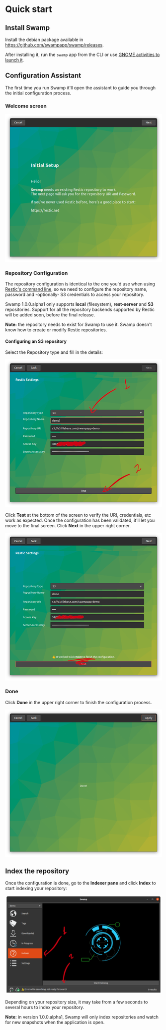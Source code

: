 # Quick start

## Install Swamp

Install the debian package available in https://github.com/swampapp/swamp/releases.

After installing it, run the `swamp` app from the CLI or use [GNOME activities to launch it](https://help.gnome.org/users/gnome-help/stable/shell-apps-open.html.en).

## Configuration Assistant

The first time you run Swamp it'll open the assistant to guide you through the initial configuration process.

### Welcome screen

![](images/quick-start/01.png)

### Repository Configuration

The repository configuration is identical to the one you'd use when using [Restic's command line](https://restic.readthedocs.io/en/latest/030_preparing_a_new_repo.html), so we need to configure the repository name, password and -optionally- S3 credentials to access your repository.

Swamp 1.0.0.alpha1 only supports **local** (filesystem), **rest-server** and **S3** repositories. Support for all the repository backends supported by Restic will be added soon, before the final release.

**Note:** the repository needs to exist for Swamp to use it. Swamp doesn't know how to create or modify Restic repositories.

#### Configuring an S3 repository

Select the Repository type and fill in the details:

![](images/quick-start/02.png)

Click **Test** at the bottom of the screen to verify the URI, credentials, etc work as expected. Once the configuration has been validated, it'll let you move to the final screen. Click **Next** in the upper right corner.

![](images/quick-start/03.png)

### Done

Click **Done** in the upper right corner to finish the configuration process.

![](images/quick-start/04.png)

## Index the repository

Once the configuration is done, go to the **Indexer pane** and click **Index** to start indexing your repository:

![](images/quick-start/05.png)

Depending on your repository size, it may take from a few seconds to several hours to index your repository.

**Note:** in version 1.0.0.alpha1, Swamp will only index repositories and watch for new snapshots when the application is open.
